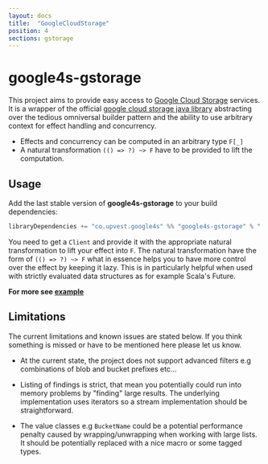 ```yaml
---
layout: docs
title:  "GoogleCloudStorage"
position: 4
sections: gstorage
---
```


# google4s-gstorage

This project aims to provide easy access to [Google Cloud Storage](https://cloud.google.com/storage/) services.
It is a wrapper of the official [google cloud storage java library](https://github.com/googleapis/google-cloud-java/tree/master/google-cloud-clients/google-cloud-storage)
abstracting over the tedious omniversal builder pattern and the ability to use arbitrary context for effect handling and concurrency.

- Effects and concurrency can be computed in an arbitrary type `F[_]`  
- A natural transformation `(() => ?) ~> F` have to be provided to lift the computation.

## Usage

Add the last stable version of **google4s-gstorage** to your build dependencies:
 
```sbt
libraryDependencies += "co.upvest.google4s" %% "google4s-gstorage" % "..."
```

You need to get a `Client` and provide it with the appropriate natural transformation
to lift your effect into `F`. The natural transformation have the form of `(() => ?) ~> F`
what in essence helps you to have more control over the effect by keeping it lazy. This is in particularly
helpful when used with strictly evaluated data structures as for example Scala's Future.

**For more see [example](./example.html)**


## Limitations
The current limitations and known issues are stated below. If you think
something is missed or have to be mentioned here please let us know.

- At the current state, the project does not support advanced filters 
e.g combinations of blob and bucket prefixes etc...

- Listing of findings is strict, that mean you potentially could run into
memory problems by "finding" large results. The underlying implementation
uses iterators so a stream implementation should be straightforward. 

- The value classes e.g `BucketName` could be a potential performance penalty caused
by wrapping/unwrapping when working with large lists. It should be potentially replaced
with a nice macro or some tagged types. 
